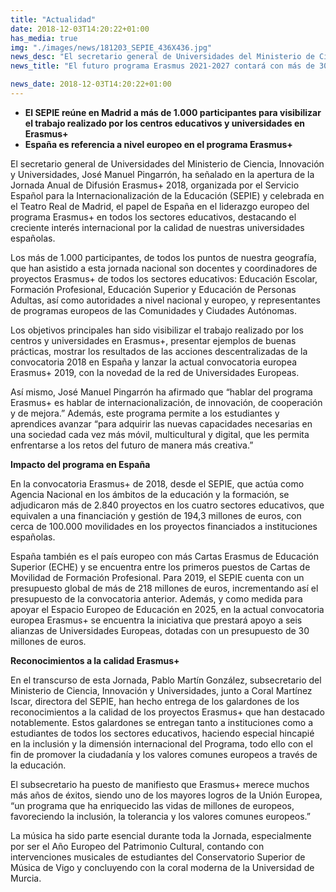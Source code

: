 ```yaml
---
title: "Actualidad"
date: 2018-12-03T14:20:22+01:00
has_media: true
img: "./images/news/181203_SEPIE_436X436.jpg"
news_desc: "El secretario general de Universidades del Ministerio de Ciencia, Innovación y Universidades, José Manuel Pingarrón, ha señalado en la apertura de la Jornada Anual de Difusión Erasmus+ 2018, organizada por el Servicio Español para la Internacionalización de la Educación (SEPIE) y celebrada en el Teatro Real de Madrid, el papel de España en el liderazgo europeo del programa Erasmus+ en todos los sectores educativos, destacando el creciente interés internacional por la calidad de nuestras universidades españolas."
news_title: "El futuro programa Erasmus 2021-2027 contará con más de 30.000 millones de euros"

news_date: 2018-12-03T14:20:22+01:00
---
```

<ul>
<li><b>El SEPIE reúne en Madrid a más de 1.000 participantes para visibilizar el trabajo realizado por los centros educativos y universidades en Erasmus+</b></li>
<li><b>España es referencia a nivel europeo en el programa Erasmus+</b></li>
</ul>
<p>El secretario general de Universidades del Ministerio de Ciencia, Innovación y Universidades, José Manuel Pingarrón, ha señalado en la apertura de la Jornada Anual de Difusión Erasmus+ 2018, organizada por el Servicio Español para la Internacionalización de la Educación (SEPIE) y celebrada en el Teatro Real de Madrid, el papel de España en el liderazgo europeo del programa Erasmus+ en todos los sectores educativos, destacando el creciente interés internacional por la calidad de nuestras universidades españolas.</p>
<p>Los más de 1.000 participantes, de todos los puntos de nuestra geografía, que han asistido a esta jornada nacional son docentes y coordinadores de proyectos Erasmus+ de todos los sectores educativos: Educación Escolar, Formación Profesional, Educación Superior y Educación de Personas Adultas, así como autoridades a nivel nacional y europeo, y representantes de programas europeos de las Comunidades y Ciudades Autónomas.</p>
<p>Los objetivos principales han sido visibilizar el trabajo realizado por los centros y universidades en Erasmus+, presentar ejemplos de buenas prácticas, mostrar los resultados de las acciones descentralizadas de la convocatoria 2018 en España y lanzar la actual convocatoria europea Erasmus+ 2019, con la novedad de la red de Universidades Europeas.</p>
<p>Así mismo, José Manuel Pingarrón ha afirmado que “hablar del programa Erasmus+ es hablar de internacionalización, de innovación, de cooperación y de mejora.” Además, este programa permite a los estudiantes y aprendices avanzar “para adquirir las nuevas capacidades necesarias en una sociedad cada vez más móvil, multicultural y digital, que les permita enfrentarse a los retos del futuro de manera más creativa.”</p>
<p><b>Impacto del programa en España</b></p>
<p>En la convocatoria Erasmus+ de 2018, desde el SEPIE, que actúa como Agencia Nacional en los ámbitos de la educación y la formación, se adjudicaron más de 2.840 proyectos en los cuatro sectores educativos, que equivalen a una financiación y gestión de 194,3 millones de euros, con cerca de 100.000 movilidades en los proyectos financiados a instituciones españolas.</p>
<p>España también es el país europeo con más Cartas Erasmus de Educación Superior (ECHE) y se encuentra entre los primeros puestos de Cartas de Movilidad de Formación Profesional. Para 2019, el SEPIE cuenta con un presupuesto global de más de 218 millones de euros, incrementando así el presupuesto de la convocatoria anterior. Además, y como medida para apoyar el Espacio Europeo de Educación en 2025, en la actual convocatoria europea Erasmus+ se encuentra la iniciativa que prestará apoyo a seis alianzas de Universidades Europeas, dotadas con un presupuesto de 30 millones de euros.</p>
<p><b>Reconocimientos a la calidad Erasmus+</b></p>
<p>En el transcurso de esta Jornada, Pablo Martín González, subsecretario del Ministerio de Ciencia, Innovación y Universidades, junto a Coral Martínez Iscar, directora del SEPIE, han hecho entrega de los galardones de los reconocimientos a la calidad de los proyectos Erasmus+ que han destacado notablemente. Estos galardones se entregan tanto a instituciones como a estudiantes de todos los sectores educativos, haciendo especial hincapié en la inclusión y la dimensión internacional del Programa, todo ello con el fin de promover la ciudadanía y los valores comunes europeos a través de la educación.</p>
<p>El subsecretario ha puesto de manifiesto que Erasmus+ merece muchos más años de éxitos, siendo uno de los mayores logros de la Unión Europea, “un programa que ha enriquecido las vidas de millones de europeos, favoreciendo la inclusión, la tolerancia y los valores comunes europeos.”</p>
<p>La música ha sido parte esencial durante toda la Jornada, especialmente por ser el Año Europeo del Patrimonio Cultural, contando con intervenciones musicales de estudiantes del Conservatorio Superior de Música de Vigo y concluyendo con la coral moderna de la Universidad de Murcia.</p>